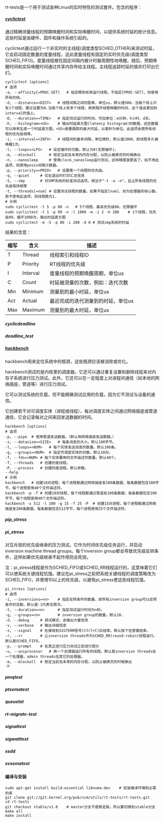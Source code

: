 rt-tests是一个用于测试各种Linux的实时特性的测试套件。包含的程序：

#####  [cyclictest](https://wiki.linuxfoundation.org/realtime/documentation/howto/tools/cyclictest/start)

通过精确测量线程的预期唤醒时间和实际唤醒时间，以提供系统时延的统计信息。这些时延是由硬件、固件和操作系统引起的。

cyclictest通过运行一个非实时的主线程(调度类型SCHED_OTHER)来测试时延，它会启动固定数量的度量线程，这此度量线程有固定的实时优先级(调度类型SCHED_FIFO)。度量线程被在固定间隔内被计时器周期性地唤醒。随后，预期唤醒时间和实际唤醒时间通过共享内存传给主线程。主线程追踪时延的值并打印出它们。

```
cyclictest [options]
# 选项
-a, --affinity[=PROC-SET]	# 指定哪些核来运行线程。不指定[PROC-SET]，则使用所有的核。 
-d, --distance=<DIST>	# 线程间隔之间的距离，单位us，默认值500。当每个核上只有1个线程，建议设置为0.当每个核上有多个线程，用来隔开线程唤醒的时间，这个值会累加到interval的值上。
-D, --duration=<TIME>	# 指定测试运行的时间，可加单位：m分钟，h小时，d天。
-h, --histogram=<US>	# 输出时延直方图(latency histogram)的数据，这些数据可以用来生成一个时延直方图。<US>是要跟踪的最大时延，以毫秒为单位。此选项会使所有线程的优先级相等。
-i, --interval=<INTV>	# 线程间的基本间隔，单位微秒，默认值1000。即线程多久被唤醒1次。
-l, --loops=<LPS>	# 设定循环的次数。默认为0(无限循环)。
-m, --mlockall		# 锁定当前及未来的内存分配，以防止被换页的时候换出
-n, --nanosleep		# 使用clock_nanosleep运行测试，这样精度就更高了。如不用此选项，则使用posix间隔计数器。
-p, --priority=<PRIO>	# 设置第一个线程的优先级。
-q, --quiet		# 仅在退出时打印汇总信息
-S, --smp		# 对SMP系统的标准测试选项。相当于"-t -a -n"，且让所有线程的优先级保持相等
-t, --threads[=num]	# 设置测试线程的数量。如果不指定[num]，则为处理器的核心数。若不使用此选项，则线程数为1.
# 示例
sudo cyclictest -t 5 -p 80 -n	# 5个线程，最高优先级80，无限循环
sudo cyclictest -t 1 -p 99 -n -l 1000 -m -i 2 -h 100	# 1个线程，优先级99，循环1000次，输出时延直方图
sudo cyclictest -m -S -p 80 -i 200 -d 0	# 测试smp系统的时延
```

结果的含意：

| 缩写 | 含义     | 描述                               |
| ---- | -------- | ---------------------------------- |
| T    | Thread   | 线程索引和线程ID                   |
| P    | Priority | RT线程的优先级                     |
| I    | Interval | 度量线程的预期唤醒周期，单位us     |
| C    | Count    | 时延被测量的次数，例如：迭代次数   |
| Min  | Minimum  | 测量到的最小时延，单位us           |
| Act  | Actual   | 最近完成的迭代测量到的时延，单位us |
| Max  | Maximum  | 测量到的最大时延，单位us           |



#####  cyclicdeadline

#####  deadline_test

#####  [hackbench](https://wiki.linuxfoundation.org/realtime/documentation/howto/tools/hackbench)

hackbench用来定位系统中的瓶颈，这些瓶颈应该被消除或优化。

hackbench测试的是内核里的调度器。它还可以通过重复设置和删除线程来对内存子系统进行压力测试。此外，它还可以在一定程度上对进程间通信（如本地的网络插座，管道等）进行压力测试。

它可以测试系统的负载，但不能精确测试应用的负载，因为它不测试与设备的通信。

它创建若干对可调度实体（进程或线程），每对调度实体之间通过网络插座或管道通信，它会记录每对之间来回发送数据的时间。

```
hackbench [options]
# 选项
-p, --pipe	# 使用管道发送数据。（默认用网络插座发送数据。）
-s, --datasize=<SIZE>	# 每条消息的大小。默认100字节。
-l, --loops=<NUM>	# 每个实体发送消息的数量。默认100条。
-g, --groups=<NUM>	# 指定可调度实体的对数。默认10对。
-f, --fds=<NUM>	# 每个实体要用的文件描述符数量。默认40个。
-T, --threads	# 创建的是线程。
-P, --process	# 创建的是进程。默认参数。
--help
# 示例
hackbench	# 创建10对进程，每个进程都通过网络插座发100条数据，每条数据包含100字节，每个进程使用40个文件描述符。
hackbench -p -T	# 创建10对线程，每个线程都通过管道发100条数据，每条数据包含100字节，每个线程使用40个文件描述符。
hackbench -s 512 -l 200 -g 15 -f 25 -P	# 创建15对进程，每个进程都通过网络插座发200条数据，每条数据包含512字节，每个进程使用25个文件描述符。
```



#####  pip_stress

#####  pi_stress

对互斥锁的优先级继承的压力测试。它作为时间优先级任务运行，并启动inversion machine thread groups。每个inversion group都会导致优先级反转条件，这样如果优先级继承不起作用则会死锁。

注：pi_stress线程是作为SCHED_FIFO或SCHED_RR线程运行的，这意味着它们可以使系统关键线程饥饿。建议在pi_stress之前把系统关键线程的调度策略改为SCHED_FIFO，并使用10以上的优先级，以避免pi_stress使这些线程饥饿。

```
pi_stress [options]
# 选项
-i, --inversions=<n>	# 指定反转条件的数量，即所有inversion group可以反转条件的总数。默认是-1代表无限次。
-t, --duration=<n>		# 指定测试运行时间为n秒。
-g, --groups=<n>		# inversion group的数量，默认10.
-d, --debug		# 调试模式，会输出大量信息
-v, --verbose	# 输出详细信息
-s, --signal	# 在接收到SIGTERM信号(Ctrl+C)后结束。默认按下任意键结束。
-r, --rr		# 让inversion threads作为SCHED_RR(round-robin)线程运行。默认是SCHED_FIFO。
-p, --prompt	# 在真正进行压力测试之前进行提示
-u, --uniprocesor	# 用一个处理器运行所有的线程。默认是inversion threads在一个处理器，admin threads在其它的处理器。
-m, --mlockall	# 锁定当前及未来的内存分配，以防止被换页的时候换出
-h
```



#####  pmqtest

#####  ptsematest

#####  queuelat

#####  rt-migrate-test

#####  signaltest

#####  sigwaittest

#####  ssdd

#####  svsematest

#### 编译与安装

```
sudo apt-get install build-essential libnuma-dev	# 安装编译环境和必需的库
git clone git://git.kernel.org/pub/scm/utils/rt-tests/rt-tests.git
cd rt-tests
git checkout stable/v1.0	# master分支不是稳定版，所以要切换到stable分支
make all
make install
```

